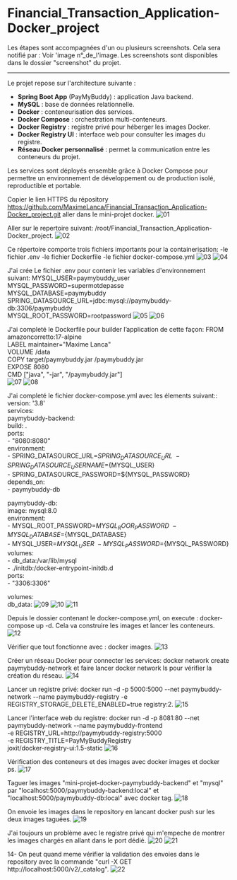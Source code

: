 # Financial_Transaction_Application-Docker_project

Les étapes sont accompagnées d'un ou plusieurs screenshots. Cela sera notifié par : Voir 'image n°_de_l'image.
Les screenshots sont disponibles dans le dossier "screenshot" du projet.

----------------------------------------------------------------------------------------------------------

Le projet repose sur l'architecture suivante :

- **Spring Boot App** (PayMyBuddy) : application Java backend.
- **MySQL** : base de données relationnelle.
- **Docker** : conteneurisation des services.
- **Docker Compose** : orchestration multi-conteneurs.
- **Docker Registry** : registre privé pour héberger les images Docker.
- **Docker Registry UI** : interface web pour consulter les images du registre.
- **Réseau Docker personnalisé** : permet la communication entre les conteneurs du projet.

Les services sont déployés ensemble grâce à Docker Compose pour permettre un environnement de développement ou de production isolé, reproductible et portable.

Copier le lien HTTPS du répository https://github.com/MaximeLanca/Financial_Transaction_Application-Docker_project.git  aller dans le mini-projet docker.
 ![01](./screenshot/01.png)

Aller sur le repertoire suivant: /root/Financial_Transaction_Application-Docker_project.
 ![02](./screenshot/02.png)

Ce répertoire comporte trois fichiers importants pour la containerisation:
-le fichier .env
-le fichier Dockerfile
-le fichier docker-compose.yml
 ![03](./screenshot/03.png)
 ![04](./screenshot/04.png)

J'ai crée Le fichier .env pour contenir les variables d'environnement suivant: 
MYSQL_USER=paymybuddy_user \
MYSQL_PASSWORD=supermotdepasse \
MYSQL_DATABASE=paymybuddy \
SPRING_DATASOURCE_URL=jdbc:mysql://paymybuddy-db:3306/paymybuddy \
MYSQL_ROOT_PASSWORD=rootpassword
 ![05](./screenshot/05.png)
 ![06](./screenshot/06.png)

J'ai completé le Dockerfile pour builder l’application de cette façon:
FROM amazoncorretto:17-alpine \
LABEL maintainer="Maxime Lanca" \
VOLUME /data \
COPY target/paymybuddy.jar /paymybuddy.jar \
EXPOSE 8080 \
CMD ["java", "-jar", "/paymybuddy.jar"] \
 ![07](./screenshot/07.png)
 ![08](./screenshot/08.png)

J'ai completé le fichier docker-compose.yml avec les élements suivant::
version: '3.8' \
services: \
  paymybuddy-backend: \
    build: . \
    ports: \
      - "8080:8080" \
    environment: \
      - SPRING_DATASOURCE_URL=${SPRING_DATASOURCE_URL} \
      - SPRING_DATASOURCE_USERNAME=${MYSQL_USER} \
      - SPRING_DATASOURCE_PASSWORD=${MYSQL_PASSWORD} \
    depends_on: \
      - paymybuddy-db 

  paymybuddy-db: \
    image: mysql:8.0 \
    environment: \
	- MYSQL_ROOT_PASSWORD=${MYSQL_ROOR_PASSWORD} \
	- MYSQL_DATABASE=${MYSQL_DATABASE} \
    	- MYSQL_USER=${MYSQL_USER} \
    	- MYSQL_PASSWORD=${MYSQL_PASSWORD} \
    volumes: \
      - db_data:/var/lib/mysql \
      - ./initdb:/docker-entrypoint-initdb.d \
    ports: \
      - "3306:3306" 

volumes: \
  db_data: 
 ![09](./screenshot/09.png)
 ![10](./screenshot/10.png)
 ![11](./screenshot/11.png)

Depuis le dossier contenant le docker-compose.yml, on execute : docker-compose up -d. Cela va construire les images et lancer les conteneurs.
 ![12](./screenshot/12.png)

Vérifier que tout fonctionne avec : docker images.
 ![13](./screenshot/13.png)

Créer un réseau Docker pour connecter les services: docker network create paymybuddy-network et faire lancer docker network ls pour vérifier la création du réseau.
 ![14](./screenshot/14.png)

Lancer un registre privé: docker run -d -p 5000:5000 --net paymybuddy-network --name paymybuddy-registry -e REGISTRY_STORAGE_DELETE_ENABLED=true registry:2.
 ![15](./screenshot/15.png)

Lancer l'interface web du registre: docker run -d -p 8081:80 --net paymybuddy-network --name paymybuddy-frontend \
  -e REGISTRY_URL=http://paymybuddy-registry:5000 \
  -e REGISTRY_TITLE=PayMyBuddyRegistry \
  joxit/docker-registry-ui:1.5-static
  ![16](./screenshot/16.png)

Vérification des conteneurs et des images avec docker images et docker ps.
 ![17](./screenshot/17.png)

Taguer les images "mini-projet-docker-paymybuddy-backend" et "mysql" par "localhost:5000/paymybuddy-backend:local" et "localhost:5000/paymybuddy-db:local" avec docker tag.
 ![18](./screenshot/18.png)

On envoie les images dans le repository en lancant docker push sur les deux images taguées.
 ![19](./screenshot/19.png)

J'ai toujours un problème avec le registre privé qui m'empeche de montrer les images chargés en allant dans le port dédié.
 ![20](./screenshot/20.png)
 ![21](./screenshot/21.png)

14- On peut quand meme vérifier la validation des envoies dans le repository avec la commande "curl -X GET http://localhost:5000/v2/_catalog".
 ![22](./screenshot/22.png)

